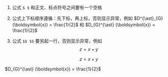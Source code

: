 1. 公式 `$ $` 和正文、标点符号之间要有一个空格 ` `

2. 公式上下标顺序遵循：先下标，再上标，否则显示异常，例如  $D^{\ast}_{G} (\boldsymbol{x}) = \frac{1}{2}$  和  $D_{G}^{\ast} (\boldsymbol{x}) = \frac{1}{2}$ 

3. 公式 `$$ $$` 要另起一行，否则显示异常，例如 $$ z = x + y $$

   $$z = x + y$$


$D_{G}^{\ast} (\boldsymbol{x}) = \frac{1}{2}$


